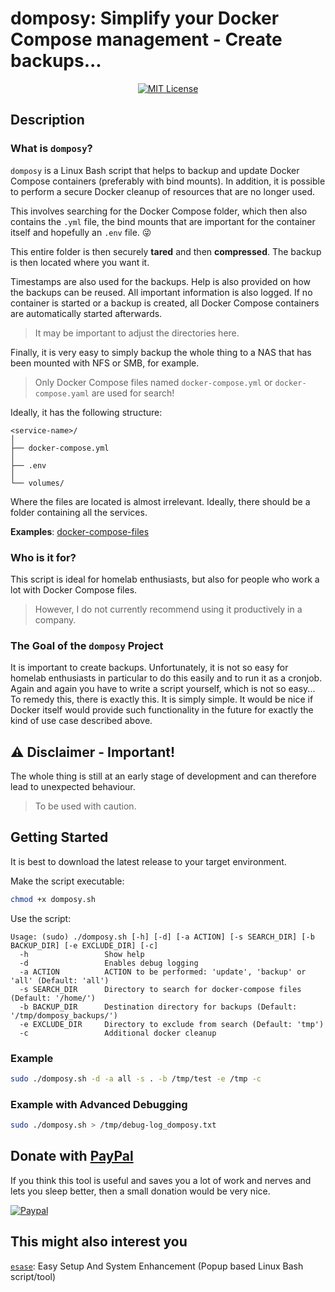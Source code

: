 # domposy: Simplify your Docker Compose management - Create backups...

<p align="center">
  <a href="https://github.com/fuchs-fabian/domposy/blob/main/LICENSE">
    <img alt="MIT License" src="https://img.shields.io/badge/license-MIT-brightgreen">
  </a>
</p>

## Description

### What is `domposy`?

`domposy` is a Linux Bash script that helps to backup and update Docker Compose containers (preferably with bind mounts). In addition, it is possible to perform a secure Docker cleanup of resources that are no longer used.

This involves searching for the Docker Compose folder, which then also contains the `.yml` file, the bind mounts that are important for the container itself and hopefully an `.env` file. 😜

This entire folder is then securely **tared** and then **compressed**. The backup is then located where you want it.

Timestamps are also used for the backups. Help is also provided on how the backups can be reused. All important information is also logged. If no container is started or a backup is created, all Docker Compose containers are automatically started afterwards.

> It may be important to adjust the directories here.

Finally, it is very easy to simply backup the whole thing to a NAS that has been mounted with NFS or SMB, for example.

> Only Docker Compose files named `docker-compose.yml` or `docker-compose.yaml` are used for search!

Ideally, it has the following structure:

```plain
<service-name>/
│
├── docker-compose.yml
│
├── .env
│
└── volumes/
```

Where the files are located is almost irrelevant. Ideally, there should be a folder containing all the services.

**Examples**: [docker-compose-files](https://github.com/fuchs-fabian/docker-compose-files)

### Who is it for?

This script is ideal for homelab enthusiasts, but also for people who work a lot with Docker Compose files.

> However, I do not currently recommend using it productively in a company.

### The Goal of the `domposy` Project

It is important to create backups. Unfortunately, it is not so easy for homelab enthusiasts in particular to do this easily and to run it as a cronjob. Again and again you have to write a script yourself, which is not so easy... To remedy this, there is exactly this. It is simply simple. It would be nice if Docker itself would provide such functionality in the future for exactly the kind of use case described above.

## ⚠️ **Disclaimer - Important!**

The whole thing is still at an early stage of development and can therefore lead to unexpected behaviour.

> To be used with caution.

## Getting Started

It is best to download the latest release to your target environment.

Make the script executable:

```bash
chmod +x domposy.sh
```

Use the script:

```plain
Usage: (sudo) ./domposy.sh [-h] [-d] [-a ACTION] [-s SEARCH_DIR] [-b BACKUP_DIR] [-e EXCLUDE_DIR] [-c]
  -h                 Show help
  -d                 Enables debug logging
  -a ACTION          ACTION to be performed: 'update', 'backup' or 'all' (Default: 'all')
  -s SEARCH_DIR      Directory to search for docker-compose files (Default: '/home/')
  -b BACKUP_DIR      Destination directory for backups (Default: '/tmp/domposy_backups/')
  -e EXCLUDE_DIR     Directory to exclude from search (Default: 'tmp')
  -c                 Additional docker cleanup
```

### Example

```bash
sudo ./domposy.sh -d -a all -s . -b /tmp/test -e /tmp -c
```

### Example with Advanced Debugging

```bash
sudo ./domposy.sh > /tmp/debug-log_domposy.txt
```

## Donate with [PayPal](https://www.paypal.com/donate/?hosted_button_id=4G9X8TDNYYNKG)

If you think this tool is useful and saves you a lot of work and nerves and lets you sleep better, then a small donation would be very nice.

[![Paypal](https://www.paypalobjects.com/de_DE/i/btn/btn_donateCC_LG.gif)](https://www.paypal.com/donate/?hosted_button_id=4G9X8TDNYYNKG)

## This might also interest you

[`esase`](https://github.com/fuchs-fabian/esase): Easy Setup And System Enhancement (Popup based Linux Bash script/tool)
